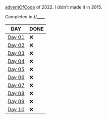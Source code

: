 [adventOfCode](https://adventofcode.com/2015/) of 2022. I didn't made it in 2015.

Completed in __/__/____

|  DAY |  DONE |
| ------------ | ------------ |
| [Day 01](./Day01) | ❌  |
| [Day 02](./Day02) | ❌ |
| [Day 03](./Day03) | ❌ |
| [Day 04](./Day04) | ❌ |
| [Day 05](./Day05) | ❌ |
| [Day 06](./Day06) | ❌ |
| [Day 07](./Day07) | ❌ |
| [Day 08](./Day08) | ❌ |
| [Day 09](./Day09) | ❌ |
| [Day 10](./Day10) | ❌ |